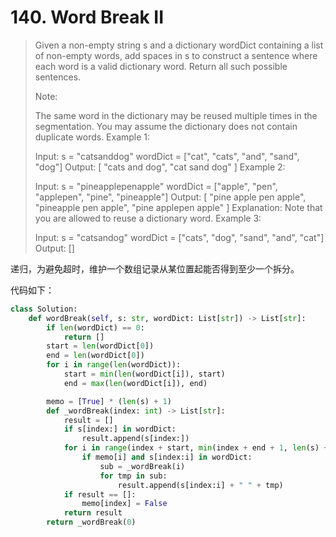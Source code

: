 # 140. Word Break II

> Given a non-empty string s and a dictionary wordDict containing a list of non-empty words, add spaces in s to construct a sentence where each word is a valid dictionary word. Return all such possible sentences.
>
> Note:
>
> The same word in the dictionary may be reused multiple times in the segmentation.
> You may assume the dictionary does not contain duplicate words.
> Example 1:
>
> Input:
> s = "catsanddog"
> wordDict = ["cat", "cats", "and", "sand", "dog"]
> Output:
> [
>   "cats and dog",
>   "cat sand dog"
> ]
> Example 2:
>
> Input:
> s = "pineapplepenapple"
> wordDict = ["apple", "pen", "applepen", "pine", "pineapple"]
> Output:
> [
>   "pine apple pen apple",
>   "pineapple pen apple",
>   "pine applepen apple"
> ]
> Explanation: Note that you are allowed to reuse a dictionary word.
> Example 3:
>
> Input:
> s = "catsandog"
> wordDict = ["cats", "dog", "sand", "and", "cat"]
> Output:
> []

递归，为避免超时，维护一个数组记录从某位置起能否得到至少一个拆分。

代码如下：

```python
class Solution:
    def wordBreak(self, s: str, wordDict: List[str]) -> List[str]:
        if len(wordDict) == 0:
            return []
        start = len(wordDict[0])
        end = len(wordDict[0])
        for i in range(len(wordDict)):
            start = min(len(wordDict[i]), start)
            end = max(len(wordDict[i]), end)

        memo = [True] * (len(s) + 1)
        def _wordBreak(index: int) -> List[str]:
            result = []
            if s[index:] in wordDict:
                result.append(s[index:])
            for i in range(index + start, min(index + end + 1, len(s) + 1)):
                if memo[i] and s[index:i] in wordDict:
                    sub = _wordBreak(i)
                    for tmp in sub:
                        result.append(s[index:i] + " " + tmp)
            if result == []:
                memo[index] = False
            return result
        return _wordBreak(0)
```

